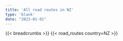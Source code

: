 ```yaml
---
title: 'All road routes in NZ'
type: 'blank'
date: "2023-01-01"
---
```


{{< breadcrumbs >}}
{{< road_routes country=NZ >}}
